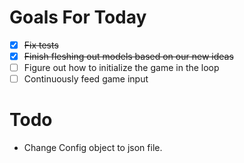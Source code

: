 # Goals For Today
- [x] ~~Fix tests~~
- [x] ~~Finish fleshing out models based on our new ideas~~
- [ ] Figure out how to initialize the game in the loop
- [ ] Continuously feed game input

# Todo
- Change Config object to json file.
